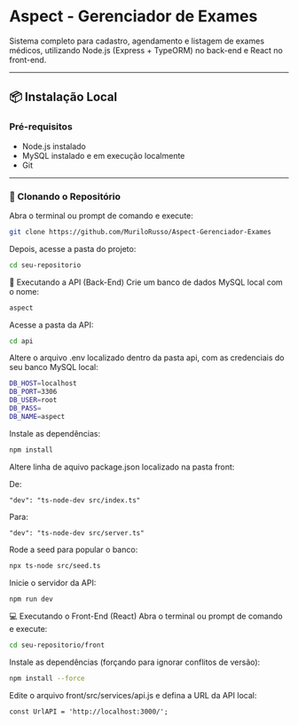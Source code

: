 # Aspect - Gerenciador de Exames

Sistema completo para cadastro, agendamento e listagem de exames médicos, utilizando Node.js (Express + TypeORM) no back-end e React no front-end.

---

## 📦 Instalação Local

### Pré-requisitos

- Node.js instalado
- MySQL instalado e em execução localmente
- Git

---

### 🔁 Clonando o Repositório

Abra o terminal ou prompt de comando e execute:

```bash
git clone https://github.com/MuriloRusso/Aspect-Gerenciador-Exames

```
Depois, acesse a pasta do projeto:

```bash
cd seu-repositorio
````

🚀 Executando a API (Back-End)
Crie um banco de dados MySQL local com o nome:

```bash
aspect
````

Acesse a pasta da API:
```bash
cd api
````

Altere o arquivo .env localizado dentro da pasta api, com as credenciais do seu banco MySQL local:
```bash
DB_HOST=localhost
DB_PORT=3306
DB_USER=root
DB_PASS=
DB_NAME=aspect
````

Instale as dependências:
```bash
npm install
````

Altere linha de aquivo package.json localizado na pasta front:

De:
```code
"dev": "ts-node-dev src/index.ts"
````
Para:
```code
"dev": "ts-node-dev src/server.ts"
````

Rode a seed para popular o banco:
```bash
npx ts-node src/seed.ts
````

Inicie o servidor da API:
```bash
npm run dev
````


💻 Executando o Front-End (React)
Abra o terminal ou prompt de comando e execute:
```bash
cd seu-repositorio/front
````

Instale as dependências (forçando para ignorar conflitos de versão):
```bash
npm install --force
````

Edite o arquivo front/src/services/api.js e defina a URL da API local:
```code
const UrlAPI = 'http://localhost:3000/';
````


